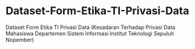 # Dataset-Form-Etika-TI-Privasi-Data
Dataset Form Etika TI Privasi Data (Kesadaran Terhadap Privasi Data Mahasiswa Departemen Sistem Informasi Institut Teknologi Sepuluh Nopember)
